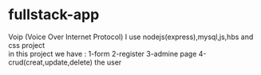 # fullstack-app
Voip (Voice Over Internet Protocol) 
I use nodejs(express),mysql,js,hbs and css project  
in this project we have : 
1-form
2-register
3-admine page
4-crud(creat,update,delete) the user
